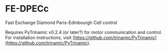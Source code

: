 # FE-DPECc
Fast Exchange Diamond Paris-Edinbourgh Cell control

Requires PyTrinamic v0.2.4 (or later?) for motor communication and control. For installation instructions, visit [https://github.com/trinamic/PyTrinamic](https://github.com/trinamic/PyTrinamic).
